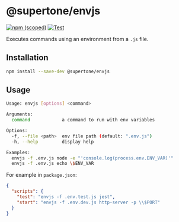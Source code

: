 # @supertone/envjs

[![npm (scoped)](https://img.shields.io/npm/v/@supertone/envjs)](https://www.npmjs.com/package/@supertone/envjs)
[![Test](https://github.com/supertone-inc/envjs/actions/workflows/test.yml/badge.svg?branch=main)](https://github.com/supertone-inc/envjs/actions/workflows/test.yml)

Executes commands using an environment from a `.js` file.

## Installation

```sh
npm install --save-dev @supertone/envjs
```

## Usage

```sh
Usage: envjs [options] <command>

Arguments:
  command            a command to run with env variables

Options:
  -f, --file <path>  env file path (default: ".env.js")
  -h, --help         display help

Examples:
  envjs -f .env.js node -e "'console.log(process.env.ENV_VAR)'"
  envjs -f .env.js echo \$ENV_VAR
```

For example in `package.json`:

```json
{
  "scripts": {
    "test": "envjs -f .env.test.js jest",
    "start": "envjs -f .env.dev.js http-server -p \\$PORT"
  }
}
```
